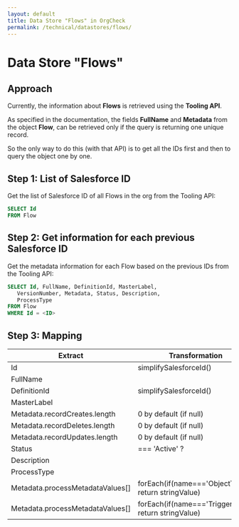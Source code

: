 ```yaml
---
layout: default
title: Data Store "Flows" in OrgCheck  
permalink: /technical/datastores/flows/
---
```


# Data Store "Flows"

## Approach

Currently, the information about **Flows** is retrieved using the **Tooling API**.

As specified in the documentation, the fields **FullName** and **Metadata** from the object **Flow**,
can be retrieved only if the query is returning one unique record.

So the only way to do this (with that API) is to get all the IDs first and then to query the object one by
one.

## Step 1: List of Salesforce ID

Get the list of Salesforce ID of all Flows in the org from the Tooling API:

```SQL
SELECT Id
FROM Flow
```

## Step 2: Get information for each previous Salesforce ID

Get the metadata information for each Flow based on the previous IDs from the Tooling API:

```SQL
SELECT Id, FullName, DefinitionId, MasterLabel, 
   VersionNumber, Metadata, Status, Description, 
   ProcessType 
FROM Flow 
WHERE Id = <ID>
```

## Step 3: Mapping

| Extract                          | Transformation                                       | Load           |
| -------------------------------- | ---------------------------------------------------- | -------------- |
| Id                               | simplifySalesforceId()                               | id             |
| FullName                         |                                                      | name           |
| DefinitionId                     | simplifySalesforceId()                               | definitionId   |
| MasterLabel                      |                                                      | definitionName |
| Metadata.recordCreates.length    | 0 by default (if null)                               | dmlCreates     |
| Metadata.recordDeletes.length    | 0 by default (if null)                               | dmlDeletes     |
| Metadata.recordUpdates.length    | 0 by default (if null)                               | dmlUpdates     |
| Status                           | === 'Active' ?                                       | isActive       |
| Description                      |                                                      | description    |
| ProcessType                      |                                                      | type           |
| Metadata.processMetadataValues[] | forEach(if(name==='ObjectType') return stringValue)  | sobject        |
| Metadata.processMetadataValues[] | forEach(if(name==='TriggerType') return stringValue) | triggerType    |

